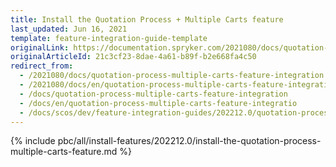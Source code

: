 ```yaml
---
title: Install the Quotation Process + Multiple Carts feature
last_updated: Jun 16, 2021
template: feature-integration-guide-template
originalLink: https://documentation.spryker.com/2021080/docs/quotation-process-multiple-carts-feature-integration
originalArticleId: 21c3cf23-8dae-4a61-b89f-b2e668fa4c50
redirect_from:
  - /2021080/docs/quotation-process-multiple-carts-feature-integration
  - /2021080/docs/en/quotation-process-multiple-carts-feature-integration
  - /docs/quotation-process-multiple-carts-feature-integration
  - /docs/en/quotation-process-multiple-carts-feature-integratio
  - /docs/scos/dev/feature-integration-guides/202212.0/quotation-process-multiple-carts-feature-integration.html
---
```

{% include pbc/all/install-features/202212.0/install-the-quotation-process-multiple-carts-feature.md %} <!-- To edit, see /_includes/pbc/all/install-features/202212.0/install-the-quotation-process-multiple-carts-feature.md -->
